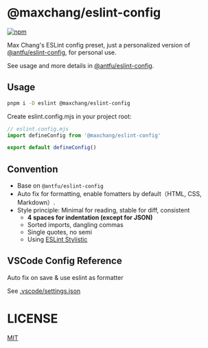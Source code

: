# @maxchang/eslint-config

[![npm](https://img.shields.io/npm/v/@maxchang/eslint-config?color=444)](https://npmjs.com/package/@maxchang/eslint-config)

Max Chang's ESLint config preset, just a personalized version of [@antfu/eslint-config](https://github.com/antfu/eslint-config), for personal use.

See usage and more details in [@antfu/eslint-config](https://github.com/antfu/eslint-config).

## Usage

```bash
pnpm i -D eslint @maxchang/eslint-config
```

Create eslint.config.mjs in your project root:

```js
// eslint.config.mjs
import defineConfig from '@maxchang/eslint-config'

export default defineConfig()
```

## Convention

-   Base on `@antfu/eslint-config`
-   Auto fix for formatting, enable fomatters by default（HTML, CSS, Markdown）.
-   Style principle: Minimal for reading, stable for diff, consistent
    -   **4 spaces for indentation (except for JSON)**
    -   Sorted imports, dangling commas
    -   Single quotes, no semi
    -   Using [ESLint Stylistic](https://github.com/eslint-stylistic/eslint-stylistic)

## VSCode Config Reference

Auto fix on save & use eslint as formatter

See [.vscode/settings.json](./.vscode/settings.json)

# LICENSE

[MIT](./LICENSE)
